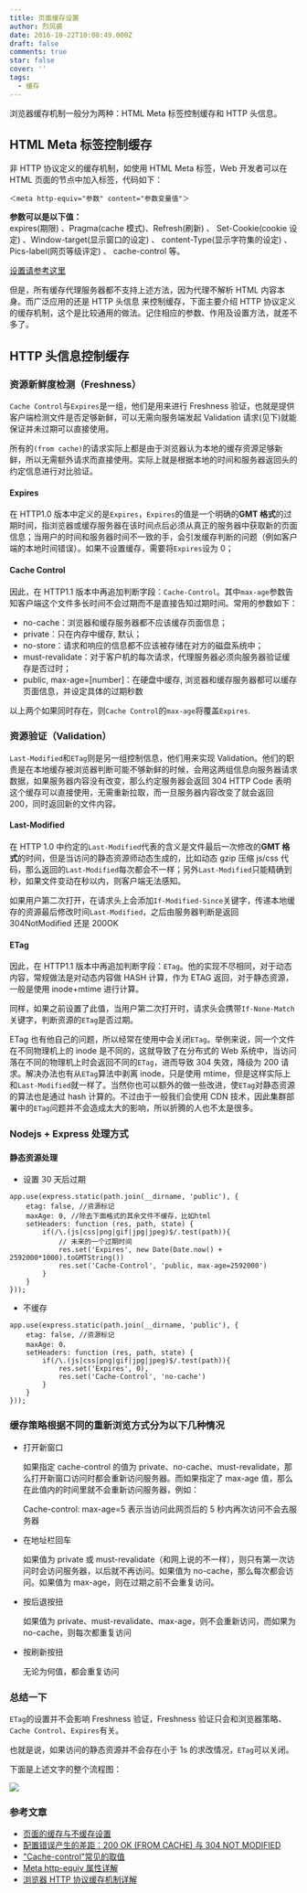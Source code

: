 ```yaml
---
title: 页面缓存设置
author: 烈风裘
date: 2016-10-22T10:08:49.000Z
draft: false
comments: true
star: false
cover: ''
tags: 
  - 缓存
---
```


浏览器缓存机制一般分为两种：HTML Meta 标签控制缓存和 HTTP 头信息。

## HTML Meta 标签控制缓存

非 HTTP 协议定义的缓存机制，如使用 HTML Meta 标签，Web 开发者可以在 HTML 页面的<head>节点中加入<meta>标签，代码如下：

```
＜meta http-equiv="参数" content="参数变量值"＞
```

**参数可以是以下值：**  
expires(期限) 、Pragma(cache 模式)、Refresh(刷新) 、
Set-Cookie(cookie 设定) 、Window-target(显示窗口的设定) 、
content-Type(显示字符集的设定) 、Pics-label(网页等级评定) 、
cache-control 等。

[设置请参考这里](http://kinglyhum.iteye.com/blog/827807)

但是，所有缓存代理服务器都不支持上述方法，因为代理不解析 HTML 内容本身。而广泛应用的还是 HTTP 头信息 来控制缓存，下面主要介绍 HTTP 协议定义的缓存机制，这个是比较通用的做法。记住相应的参数、作用及设置方法，就差不多了。

## HTTP 头信息控制缓存

### 资源新鲜度检测（Freshness）

`Cache Control`与`Expires`是一组，他们是用来进行 Freshness 验证，也就是提供客户端检测文件是否足够新鲜，可以无需向服务端发起 Validation 请求(见下)就能保证并未过期可以直接使用。

所有的`(from cache)`的请求实际上都是由于浏览器认为本地的缓存资源足够新鲜，所以无需额外请求而直接使用。实际上就是根据本地的时间和服务器返回头的约定信息进行对比验证。

#### Expires

在 HTTP1.0 版本中定义的是`Expires`，`Expires`的值是一个明确的**GMT 格式**的过期时间，指浏览器或缓存服务器在该时间点后必须从真正的服务器中获取新的页面信息；当用户的时间和服务器时间不一致的手，会引发缓存判断的问题（例如客户端的本地时间错误）。如果不设置缓存，需要将`Expires`设为 0；

#### Cache Control

因此，在 HTTP1.1 版本中再追加判断字段：`Cache-Control`。其中`max-age`参数告知客户端这个文件多长时间不会过期而不是直接告知过期时间。常用的参数如下：

* no-cache：浏览器和缓存服务器都不应该缓存页面信息；
* private：只在内存中缓存, 默认；
* no-store：请求和响应的信息都不应该被存储在对方的磁盘系统中；
* must-revalidate：对于客户机的每次请求，代理服务器必须向服务器验证缓存是否过时；
* public, max-age=[number]：在硬盘中缓存, 浏览器和缓存服务器都可以缓存页面信息，并设定具体的过期秒数

以上两个如果同时存在，则`Cache Control`的`max-age`将覆盖`Expires`.

### 资源验证（Validation）

`Last-Modified`和`ETag`则是另一组控制信息，他们用来实现 Validation。他们的职责是在本地缓存被浏览器判断可能不够新鲜的时候，会用这两组信息向服务器请求数据，如果服务器内容没有改变，那么约定服务器会返回 304 HTTP Code 表明这个缓存可以直接使用，无需重新拉取，而一旦服务器内容改变了就会返回 200，同时返回新的文件内容。

#### Last-Modified

在 HTTP 1.0 中约定的`Last-Modified`代表的含义是文件最后一次修改的**GMT 格式**的时间，但是当访问的静态资源师动态生成的，比如动态 gzip 压缩 js/css 代码，那么返回的`Last-Modified`每次都会不一样；另外`Last-Modified`只能精确到秒，如果文件变动在秒以内，则客户端无法感知。

如果用户第二次打开，在请求头上会添加`If-Modified-Since`关键字，传递本地缓存的资源最后修改时间`Last-Modified`，之后由服务器判断是返回 304NotModified 还是 200OK

#### ETag

因此，在 HTTP1.1 版本中再追加判断字段：`ETag`。他的实现不尽相同，对于动态内容，常规做法是对动态内容做 HASH 计算，作为 ETAG 返回，对于静态资源，一般是使用 inode+mtime 进行计算。

同样，如果之前设置了此值，当用户第二次打开时，请求头会携带`If-None-Match`关键字，判断资源的`ETag`是否过期。

ETag 也有他自己的问题，所以经常在使用中会关闭`ETag`。举例来说，同一个文件在不同物理机上的 inode 是不同的，这就导致了在分布式的 Web 系统中，当访问落在不同的物理机上时会返回不同的`ETag`，进而导致 304 失效，降级为 200 请求。解决办法也有从`ETag`算法中剥离 inode，只是使用 mtime，但是这样实际上和`Last-Modified`就一样了。当然你也可以额外的做一些改进，使`ETag`对静态资源的算法也是通过 hash 计算的。不过由于一般我们会使用 CDN 技术，因此集群部署中的`ETag`问题并不会造成太大的影响，所以折腾的人也不太是很多。

### Nodejs + Express 处理方式

#### 静态资源处理

* 设置 30 天后过期

```
app.use(express.static(path.join(__dirname, 'public'), {
	etag: false, //资源标记
	maxAge: 0, //除去下面格式的其余文件不缓存，比如html
	setHeaders: function (res, path, state) {
		if(/\.(js|css|png|gif|jpg|jpeg)$/.test(path)){
			// 未来的一个过期时间
			res.set('Expires', new Date(Date.now() + 2592000*1000).toGMTString())
			res.set('Cache-Control', 'public, max-age=2592000')
		}
	}
}));
```

* 不缓存

```
app.use(express.static(path.join(__dirname, 'public'), {
    etag: false, //资源标记
    maxAge: 0，
    setHeaders: function (res, path, state) {
        if(/\.(js|css|png|gif|jpg|jpeg)$/.test(path)){
            res.set('Expires', 0),
            res.set('Cache-Control', 'no-cache')
        }
    }
}));
```

### 缓存策略根据不同的重新浏览方式分为以下几种情况

* 打开新窗口

  如果指定 cache-control 的值为 private、no-cache、must-revalidate，那么打开新窗口访问时都会重新访问服务器。而如果指定了 max-age 值，那么在此值内的时间里就不会重新访问服务器，例如：

  Cache-control: max-age=5
  表示当访问此网页后的 5 秒内再次访问不会去服务器

* 在地址栏回车

  如果值为 private 或 must-revalidate（和网上说的不一样），则只有第一次访问时会访问服务器，以后就不再访问。如果值为 no-cache，那么每次都会访问。如果值为 max-age，则在过期之前不会重复访问。

* 按后退按扭

  如果值为 private、must-revalidate、max-age，则不会重新访问，而如果为 no-cache，则每次都重复访问

* 按刷新按扭

  无论为何值，都会重复访问

### 总结一下

`ETag`的设置并不会影响 Freshness 验证，Freshness 验证只会和浏览器策略、`Cache Control`、`Expires`有关。

也就是说，如果访问的静态资源并不会存在小于 1s 的求改情况，`ETag`可以关闭。

下面是上述文字的整个流程图：

![](http://xiangsongtao.com/uploads/1476065346000.png)

### 参考文章

* [页面的缓存与不缓存设置](http://www.cnblogs.com/liuling/archive/2013/07/25/2013-7-25-01.html)
* [配置错误产生的差距：200 OK (FROM CACHE) 与 304 NOT MODIFIED](http://div.io/topic/854#4091)
* ["Cache-control"常见的取值](http://www.cnblogs.com/cuixiping/archive/2008/05/04/1181056.html)
* [Meta http-equiv 属性详解](http://kinglyhum.iteye.com/blog/827807)
* [浏览器 HTTP 协议缓存机制详解](https://my.oschina.net/leejun2005/blog/369148)
